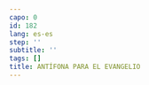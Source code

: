 ```yaml
---
capo: 0
id: 182
lang: es-es
step: ''
subtitle: ''
tags: []
title: ANTÍFONA PARA EL EVANGELIO
---
```

